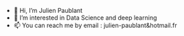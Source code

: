 - 👋 Hi, I’m Julien Paublant
- 👀 I’m interested in Data Science and deep learning
- 📫 You can reach me by email : julien-paublant&hotmail.fr

<!---
jpaublant/jpaublant is a ✨ special ✨ repository because its `README.md` (this file) appears on your GitHub profile.
You can click the Preview link to take a look at your changes.
--->
